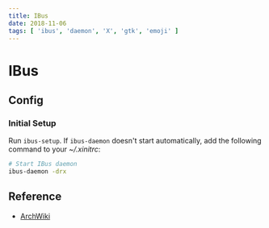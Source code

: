 ```yaml
---
title: IBus
date: 2018-11-06
tags: [ 'ibus', 'daemon', 'X', 'gtk', 'emoji' ]
---
```


# IBus

## Config

### Initial Setup

Run `ibus-setup`. If `ibus-daemon` doesn't start automatically, add the
following command to your *~/.xinitrc*:

```bash
# Start IBus daemon
ibus-daemon -drx
```

## Reference

* [ArchWiki](https://wiki.archlinux.org/index.php/IBus)
